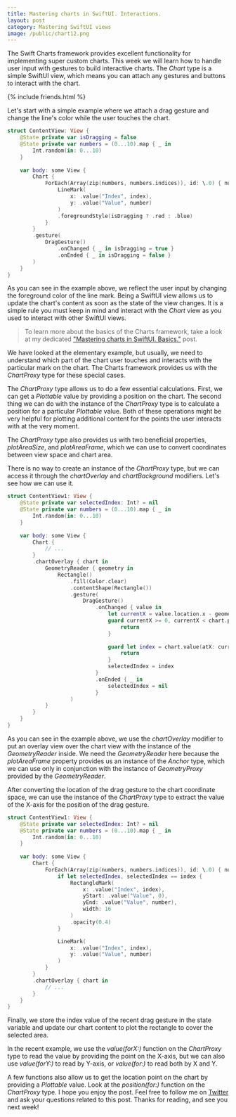 ```yaml
---
title: Mastering charts in SwiftUI. Interactions.
layout: post
category: Mastering SwiftUI views
image: /public/chart12.png
---
```


The Swift Charts framework provides excellent functionality for implementing super custom charts. This week we will learn how to handle user input with gestures to build interactive charts. The *Chart* type is a simple SwiftUI view, which means you can attach any gestures and buttons to interact with the chart.

{% include friends.html %}

Let's start with a simple example where we attach a drag gesture and change the line's color while the user touches the chart.

```swift
struct ContentView: View {
    @State private var isDragging = false
    @State private var numbers = (0...10).map { _ in
        Int.random(in: 0...10)
    }
    
    var body: some View {
        Chart {
            ForEach(Array(zip(numbers, numbers.indices)), id: \.0) { number, index in
                LineMark(
                    x: .value("Index", index),
                    y: .value("Value", number)
                )
                .foregroundStyle(isDragging ? .red : .blue)
            }
        }
        .gesture(
            DragGesture()
                .onChanged { _ in isDragging = true }
                .onEnded { _ in isDragging = false }
        )
    }
}
```

As you can see in the example above, we reflect the user input by changing the foreground color of the line mark. Being a SwiftUI view allows us to update the chart's content as soon as the state of the view changes. It is a simple rule you must keep in mind and interact with the *Chart* view as you used to interact with other SwiftUI views.

> To learn more about the basics of the Charts framework, take a look at my dedicated ["Mastering charts in SwiftUI. Basics."](/2023/01/10/mastering-charts-in-swiftui-basics/) post.

We have looked at the elementary example, but usually, we need to understand which part of the chart user touches and interacts with the particular mark on the chart. The Charts framework provides us with the *ChartProxy* type for these special cases.

The *ChartProxy* type allows us to do a few essential calculations. First, we can get a *Plottable* value by providing a position on the chart. The second thing we can do with the instance of the *ChartProxy* type is to calculate a position for a particular *Plottable* value. Both of these operations might be very helpful for plotting additional content for the points the user interacts with at the very moment.

The *ChartProxy* type also provides us with two beneficial properties, *plotAreaSize*, and *plotAreaFrame*, which we can use to convert coordinates between view space and chart area.

There is no way to create an instance of the *ChartProxy* type, but we can access it through the *chartOverlay* and *chartBackground* modifiers. Let's see how we can use it.

```swift
struct ContentView1: View {
    @State private var selectedIndex: Int? = nil
    @State private var numbers = (0...10).map { _ in
        Int.random(in: 0...10)
    }
    
    var body: some View {
        Chart {
            // ...
        }
        .chartOverlay { chart in
            GeometryReader { geometry in
                Rectangle()
                    .fill(Color.clear)
                    .contentShape(Rectangle())
                    .gesture(
                        DragGesture()
                            .onChanged { value in
                                let currentX = value.location.x - geometry[chart.plotAreaFrame].origin.x
                                guard currentX >= 0, currentX < chart.plotAreaSize.width else {
                                    return
                                }
                                
                                guard let index = chart.value(atX: currentX, as: Int.self) else {
                                    return
                                }
                                selectedIndex = index
                            }
                            .onEnded { _ in
                                selectedIndex = nil
                            }
                    )
            }
        }
    }
}
```

As you can see in the example above, we use the *chartOverlay* modifier to put an overlay view over the chart view with the instance of the *GeometryReader* inside. We need the *GeometryReader* here because the *plotAreaFrame* property provides us an instance of the *Anchor* type, which we can use only in conjunction with the instance of *GeometryProxy* provided by the *GeometryReader*.

After converting the location of the drag gesture to the chart coordinate space, we can use the instance of the *ChartProxy* type to extract the value of the X-axis for the position of the drag gesture.

```swift
struct ContentView1: View {
    @State private var selectedIndex: Int? = nil
    @State private var numbers = (0...10).map { _ in
        Int.random(in: 0...10)
    }
    
    var body: some View {
        Chart {
            ForEach(Array(zip(numbers, numbers.indices)), id: \.0) { number, index in
                if let selectedIndex, selectedIndex == index {
                    RectangleMark(
                        x: .value("Index", index),
                        yStart: .value("Value", 0),
                        yEnd: .value("Value", number),
                        width: 16
                    )
                    .opacity(0.4)
                }

                LineMark(
                    x: .value("Index", index),
                    y: .value("Value", number)
                )
            }
        }
        .chartOverlay { chart in
            // ...
        }
    }
}
```

Finally, we store the index value of the recent drag gesture in the state variable and update our chart content to plot the rectangle to cover the selected area.

In the recent example, we use the *value(forX:)* function on the *ChartProxy* type to read the value by providing the point on the X-axis, but we can also use *value(forY:)* to read by Y-axis, or *value(for:)* to read both by X and Y.

A few functions also allow us to get the location point on the chart by providing a *Plottable* value. Look at the *position(for:)* function on the *ChartProxy* type. I hope you enjoy the post. Feel free to follow me on [Twitter](https://twitter.com/mecid) and ask your questions related to this post. Thanks for reading, and see you next week!

